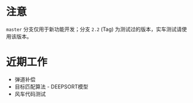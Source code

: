# 注意

`master` 分支仅用于新功能开发；分支 `2.2` (Tag) 为测试过的版本，实车测试请使用该版本。

# 近期工作

- 弹道补偿
- 目标匹配算法 - DEEPSORT模型
- 风车代码测试